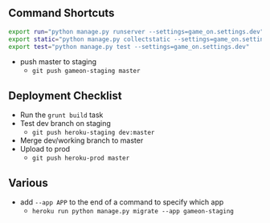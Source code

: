 ## Command Shortcuts

```sh
export run="python manage.py runserver --settings=game_on.settings.dev"
export static="python manage.py collectstatic --settings=game_on.settings.dev"
export test="python manage.py test --settings=game_on.settings.dev"
```

- push master to staging
  - `git push gameon-staging master`

## Deployment Checklist

- Run the `grunt build` task
- Test dev branch on staging
  - `git push heroku-staging dev:master`
- Merge dev/working branch to master
- Upload to prod
  - `git push heroku-prod master`

## Various

- add `--app APP` to the end of a command to specify which app
  - `heroku run python manage.py migrate --app gameon-staging`
